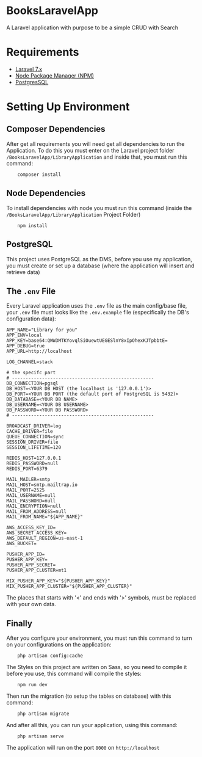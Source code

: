 # BooksLaravelApp
A Laravel application with purpose to be a simple CRUD with Search


# Requirements
- [Laravel 7.x](https://laravel.com/docs/7.x/installation)
- [Node Package Manager (NPM)](https://nodejs.org/en/download/)
- [PostgresSQL](https://www.postgresql.org/download/)

# Setting Up Environment
## Composer Dependencies
After get all requirements you will need get all dependencies to run the Application. 
To do this you must enter on the Laravel project folder
``` /BooksLaravelApp/LibraryApplication ```
and inside that, you must run this command:
```
    composer install
```

## Node Dependencies
To install dependencies with node you must run this command (inside the ``` /BooksLaravelApp/LibraryApplication ``` Project Folder)
```
    npm install
```

## PostgreSQL
This project uses PostgreSQL as the DMS, before you use my application, you must create or set up a database (where the application will insert and retrieve data)

## The ```.env``` File
Every Laravel application uses the ```.env``` file as the main config/base file, your ```.env``` file must looks like the ```.env.example``` file (especifically the DB's configuration data):
```
APP_NAME="Library for you"
APP_ENV=local
APP_KEY=base64:QWW3MTKYovqlSiOuewtUEGESlnY8xIpOhexKJTpbbtE=
APP_DEBUG=true
APP_URL=http://localhost

LOG_CHANNEL=stack

# the specifc part
# ----------------------------------------------------
DB_CONNECTION=pgsql
DB_HOST=<YOUR DB HOST (the localhost is '127.0.0.1')>
DB_PORT=<YOUR DB PORT (the default port of PostgreSQL is 5432)>
DB_DATABASE=<YOUR DB NAME>
DB_USERNAME=<YOUR DB USERNAME>
DB_PASSWORD=<YOUR DB PASSWORD>
# ----------------------------------------------------

BROADCAST_DRIVER=log
CACHE_DRIVER=file
QUEUE_CONNECTION=sync
SESSION_DRIVER=file
SESSION_LIFETIME=120

REDIS_HOST=127.0.0.1
REDIS_PASSWORD=null
REDIS_PORT=6379

MAIL_MAILER=smtp
MAIL_HOST=smtp.mailtrap.io
MAIL_PORT=2525
MAIL_USERNAME=null
MAIL_PASSWORD=null
MAIL_ENCRYPTION=null
MAIL_FROM_ADDRESS=null
MAIL_FROM_NAME="${APP_NAME}"

AWS_ACCESS_KEY_ID=
AWS_SECRET_ACCESS_KEY=
AWS_DEFAULT_REGION=us-east-1
AWS_BUCKET=

PUSHER_APP_ID=
PUSHER_APP_KEY=
PUSHER_APP_SECRET=
PUSHER_APP_CLUSTER=mt1

MIX_PUSHER_APP_KEY="${PUSHER_APP_KEY}"
MIX_PUSHER_APP_CLUSTER="${PUSHER_APP_CLUSTER}"

```
The places that starts with '<' and ends with '>' symbols, must be replaced with your own data.

## Finally
After you configure your environment, you must run this command to turn on your configurations on the application:
```
    php artisan config:cache
```

The Styles on this project are written on Sass, so you need to compile it before you use, this command will compile the styles:
```
    npm run dev
```

Then run the migration (to setup the tables on database) with this command:
```
    php artisan migrate
```

And after all this, you can run your application, using this command:
```
    php artisan serve
```
The application will run on the port ```8000``` on ```http://localhost```
